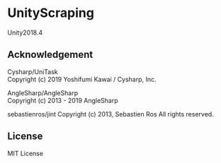 # UnityScraping
Unity2018.4

## Acknowledgement

Cysharp/UniTask  
Copyright (c) 2019 Yoshifumi Kawai / Cysharp, Inc.

AngleSharp/AngleSharp  
Copyright (c) 2013 - 2019 AngleSharp

sebastienros/jint
Copyright (c) 2013, Sebastien Ros
All rights reserved.

## License
MIT License
